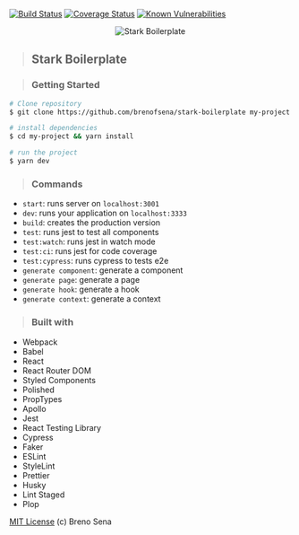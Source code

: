 [![Build Status](https://travis-ci.org/brenofsena/stark-boilerplate.svg?branch=master)](https://travis-ci.org/brenofsena/stark-boilerplate)
[![Coverage Status](https://coveralls.io/repos/github/brenofsena/stark-boilerplate/badge.svg?branch=master)](https://coveralls.io/github/brenofsena/stark-boilerplate?branch=master)
[![Known Vulnerabilities](https://snyk.io/test/github/brenofsena/stark-boilerplate/badge.svg?targetFile=package.json)](https://snyk.io/test/github/brenofsena/stark-boilerplate?targetFile=package.json)

<p align="center">
<img src="./static/stark.png" alt="Stark Boilerplate" title="Stark Boilerplate" />
</p>

> ## Stark Boilerplate

> ### Getting Started

```sh
# Clone repository
$ git clone https://github.com/brenofsena/stark-boilerplate my-project

# install dependencies
$ cd my-project && yarn install

# run the project
$ yarn dev
```

> ### Commands

- `start`: runs server on `localhost:3001`
- `dev`: runs your application on `localhost:3333`
- `build`: creates the production version
- `test`: runs jest to test all components
- `test:watch`: runs jest in watch mode
- `test:ci`: runs jest for code coverage
- `test:cypress`: runs cypress to tests e2e
- `generate component`: generate a component
- `generate page`: generate a page
- `generate hook`: generate a hook
- `generate context`: generate a context

> ### Built with

- Webpack
- Babel
- React
- React Router DOM
- Styled Components
- Polished
- PropTypes
- Apollo
- Jest
- React Testing Library
- Cypress
- Faker
- ESLint
- StyleLint
- Prettier
- Husky
- Lint Staged
- Plop

[MIT License](./license) (c) Breno Sena
